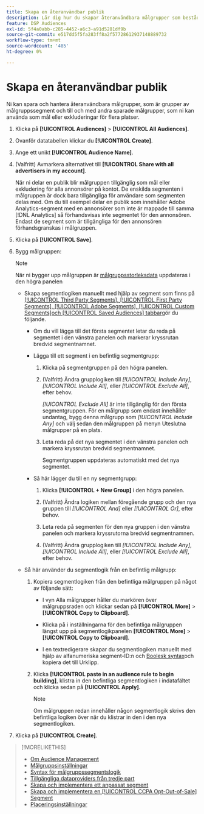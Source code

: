 ```yaml
---
title: Skapa en återanvändbar publik
description: Lär dig hur du skapar återanvändbara målgrupper som består av målgruppssegment och andra sparade målgrupper.
feature: DSP Audiences
exl-id: 5f4a0abb-c285-4452-a6c3-a91d5281df9b
source-git-commit: e517dd5f5fa283ff8a2f57728612937148889732
workflow-type: tm+mt
source-wordcount: '485'
ht-degree: 0%

---
```


# Skapa en återanvändbar publik

<!-- "Saved audience" is used in UI (where?), but "saved" is a state, not a type. "Reusable audience" sounds better in a description. "Audience template" isn't right, either, since it implies you can edit it on the fly to create a new, different audience. Some other term? -->

Ni kan spara och hantera återanvändbara målgrupper, som är grupper av målgruppssegment och till och med andra sparade målgrupper, som ni kan använda som mål eller exkluderingar för flera platser.

1. Klicka på **[!UICONTROL Audiences]** > **[!UICONTROL All Audiences]**.

1. Ovanför datatabellen klickar du **[!UICONTROL Create]**.

1. Ange ett unikt **[!UICONTROL Audience Name]**.

1. (Valfritt) Avmarkera alternativet till **[!UICONTROL Share with all advertisers in my account]**.

   När ni delar en publik blir målgruppen tillgänglig som mål eller exkludering för alla annonsörer på kontot. De enskilda segmenten i målgruppen är dock bara tillgängliga för användare som segmenten delas med. Om du till exempel delar en publik som innehåller Adobe Analytics-segment med en annonsörer som inte är mappade till samma [!DNL Analytics] så förhandsvisas inte segmentet för den annonsören. Endast de segment som är tillgängliga för den annonsören förhandsgranskas i målgruppen.

1. Klicka på **[!UICONTROL Save]**.

1. Bygg målgruppen:

   >[!NOTE]
   >
   >När ni bygger upp målgruppen är [målgruppsstorleksdata](audience-about.md) uppdateras i den högra panelen

   * Skapa segmentlogiken manuellt med hjälp av segment som finns på [[!UICONTROL Third Party Segments], [!UICONTROL First Party Segments], [!UICONTROL Adobe Segments], [!UICONTROL Custom Segments]och [!UICONTROL Saved Audiences] tabbar](audience-settings.md)gör du följande.

      * Om du vill lägga till det första segmentet letar du reda på segmentet i den vänstra panelen och markerar kryssrutan bredvid segmentnamnet.

      * Lägga till ett segment i en befintlig segmentgrupp:

         1. Klicka på segmentgruppen på den högra panelen.

         1. (Valfritt) Ändra grupplogiken till *[!UICONTROL Include Any]*, *[!UICONTROL Include All]*, eller *[!UICONTROL Exclude All]*, efter behov.

            *[!UICONTROL Exclude All]* är inte tillgänglig för den första segmentgruppen. För en målgrupp som endast innehåller undantag, bygg denna målgrupp som *[!UICONTROL Include Any]* och välj sedan den målgruppen på menyn Uteslutna målgrupper på en plats.

         1. Leta reda på det nya segmentet i den vänstra panelen och markera kryssrutan bredvid segmentnamnet.

            Segmentgruppen uppdateras automatiskt med det nya segmentet.

      * Så här lägger du till en ny segmentgrupp:

         1. Klicka **[!UICONTROL + New Group]** i den högra panelen.

         1. (Valfritt) Ändra logiken mellan föregående grupp och den nya gruppen till *[!UICONTROL And]* eller *[!UICONTROL Or]*, efter behov.

         1. Leta reda på segmenten för den nya gruppen i den vänstra panelen och markera kryssrutorna bredvid segmentnamnen.

         1. (Valfritt) Ändra grupplogiken till *[!UICONTROL Include Any]*, *[!UICONTROL Include All]*, eller *[!UICONTROL Exclude All]*, efter behov.

   * Så här använder du segmentlogik från en befintlig målgrupp:

      1. Kopiera segmentlogiken från den befintliga målgruppen på något av följande sätt:

         * I vyn Alla målgrupper håller du markören över målgruppsraden och klickar sedan på **[!UICONTROL More]** > **[!UICONTROL Copy to Clipboard]**.

         * Klicka på i inställningarna för den befintliga målgruppen längst upp på segmentlogikpanelen **[!UICONTROL More]** > **[!UICONTROL Copy to Clipboard]**.

         * I en textredigerare skapar du segmentlogiken manuellt med hjälp av alfanumeriska segment-ID:n och [Boolesk syntax](audience-segment-logic-syntax.md)och kopiera det till Urklipp.

      1. Klicka **[!UICONTROL paste in an audience rule to begin building]**, klistra in den befintliga segmentlogiken i indatafältet och klicka sedan på **[!UICONTROL Apply]**.

         >[!NOTE]
         >
         >Om målgruppen redan innehåller någon segmentlogik skrivs den befintliga logiken över när du klistrar in den i den nya segmentlogiken.

1. Klicka på **[!UICONTROL Create]**.

>[!MORELIKETHIS]
>
>* [Om Audience Management](audience-about.md)
>* [Målgruppsinställningar](audience-settings.md)
>* [Syntax för målgruppssegmentslogik](audience-segment-logic-syntax.md)
>* [Tillgängliga dataproviders från tredje part](third-party-data-providers.md)
>* [Skapa och implementera ett anpassat segment](custom-segment-create.md)
>* [Skapa och implementera en [!UICONTROL CCPA Opt-Out-of-Sale] Segment](ccpa-opt-out-segment-create.md)
>* [Placeringsinställningar](/help/dsp/campaign-management/placements/placement-settings.md)
